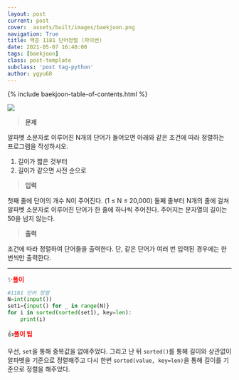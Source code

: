 ```yaml
---
layout: post
current: post
cover:  assets/built/images/baekjoon.png
navigation: True
title: 백준 1181 단어정렬 (파이썬)
date: 2021-05-07 16:40:00
tags: [baekjoon]
class: post-template
subclass: 'post tag-python'
author: ygyu68
---
```

{% include baekjoon-table-of-contents.html %}

![](..\assets\built\images\baek1181.JPG)

>**문제**

알파벳 소문자로 이루어진 N개의 단어가 들어오면 아래와 같은 조건에 따라 정렬하는 프로그램을 작성하시오.

1. 길이가 짧은 것부터
2. 길이가 같으면 사전 순으로

>**입력**

첫째 줄에 단어의 개수 N이 주어진다. (1 ≤ N ≤ 20,000) 둘째 줄부터 N개의 줄에 걸쳐 알파벳 소문자로 이루어진 단어가 한 줄에 하나씩 주어진다. 주어지는 문자열의 길이는 50을 넘지 않는다.

>**출력**

조건에 따라 정렬하여 단어들을 출력한다. 단, 같은 단어가 여러 번 입력된 경우에는 한 번씩만 출력한다.

---

✨**<span style="color:red">풀이</span>**

```python
#1181 단어 정렬
N=int(input())
set1={input() for _ in range(N)}
for i in sorted(sorted(set1), key=len):
    print(i)
```

👍**<span style="color:red">풀이 팁</span>**

우선, `set`을 통해 중복값을 없애주었다. 그리고 난 뒤  `sorted()`를 통해 길이와 상관없이 알파벳을 기준으로 정렬해주고 다시 한번 `sorted(value, key=len)`을 통해 길이를 기준으로 정렬을 해주었다.


